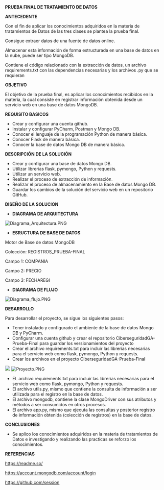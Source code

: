 **PRUEBA FINAL DE TRATAMIENTO DE DATOS**

**ANTECEDENTE**

Con el fin de aplicar los conocimientos adquiridos en la materia de tratamientos de Datos de las tres clases se plantea la prueba final.

Consigue extraer datos de una fuente de datos online.

Almacenar esta información de forma estructurada en una base de datos en la nube, puede
ser tipo MongoDB.

Contiene el código relacionado con la extracción de datos, un archivo requirements.txt con las dependencias necesarias y los archivos .py que se requieran

**OBJETIVO**

El objetivo de la prueba final, es aplicar los conocimientos recibidos en la materia, la cual consiste en registrar información obtenida desde un servicio web en una base de datos MongoDB.

**REQUISITO BASICOS**

- Crear y configurar una cuenta github.
- Instalar y configurar PyCharm, Postman y Mongo DB.
- Conocer el lenguaje de la programación Python de manera básica.
- Conocer Flask de manera básica.
- Conocer la base de datos Mongo DB de manera básica.

**DESCRIPCIÓN DE LA SOLUCIÓN**

- Crear y configurar una base de datos Mongo DB.
- Utilizar librerías flask, pymongo, Python y requests.
- Utilizar un servicio web.
- Realizar el proceso de extracción de información.
- Realizar el proceso de almacenamiento en la Base de datos Mongo DB.
- Guardar los cambios de la solución del servicio web en un repositorio GitHub.

**DISEÑO DE LA SOLUCION**

- **DIAGRAMA DE ARQUITECTURA**

![Diagrama_Arquitectura.PNG](Diagrama%2FDiagrama_Arquitectura.png)

- **ESRUCTURA DE BASE DE DATOS**

Motor de Base de datos MongoDB

Colección: REGISTROS\_PRUEBA-FINAL

Campo 1: COMPANIA

Campo 2: PRECIO

Campo 3: FECHAREGI

- **DIAGRAMA DE FLUJO**

![Diagrama_flujo.PNG](Diagrama%2FDiagrama_flujo.png)

**DESARROLLO**

Para desarrollar el proyecto, se sigue los siguientes pasos:

- Tener instalado y configurado el ambiente de la base de datos Mongo DB y PyCharm.
- Configurar una cuenta github y crear el repositorio CiberseguridadGA-Prueba-Final para guardar los versionamientos del proyecto 
- Crear el archivo requirements.txt para incluir las librerías necesarias para el servicio web como flask, pymongo, Python y requests.
- Crear los archivos en el  proyecto CiberseguridadGA-Prueba-Final

![](Aspose.Words.efa6a8c4-3b56-4e85-9187-b2eb62cf17b3.003.png)
![Proyecto.PNG](Diagrama%2FProyecto.png)

- EL archivo requirements.txt para incluir las librerías necesarias para el servicio web como flask, pymongo, Python y requests.
- El archivo utils.py, mismo que contiene la consulta de información a ser utilizada para el registro en la base de datos.
- El archivo mongodb, contiene la clase MongoDriver con sus atributos y métodos a ser consumidos en otros procesos. 
- El archivo app.py, mismo que ejecuta las consultas y posterior registro de información obtenida (colección de registros) en la base de datos.

**CONCLUSIONES**

- Se aplico los conocimientos adquiridos en la materia de tratamientos de Datos e investigando y realizando las practicas se reforzo los conocimientos.

**REFERENCIAS**

<https://readme.so/>

<https://account.mongodb.com/account/login>

https://github.com/session
